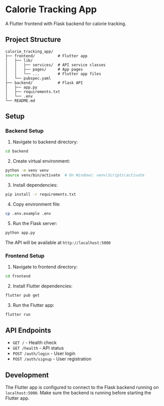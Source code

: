 # Calorie Tracking App

A Flutter frontend with Flask backend for calorie tracking.

## Project Structure

```
calorie_tracking_app/
├── frontend/          # Flutter app
│   ├── lib/
│   │   ├── services/  # API service classes
│   │   ├── pages/     # App pages
│   │   └── ...        # Flutter app files
│   └── pubspec.yaml
├── backend/           # Flask API
│   ├── app.py
│   ├── requirements.txt
│   └── .env
└── README.md
```

## Setup

### Backend Setup

1. Navigate to backend directory:
```bash
cd backend
```

2. Create virtual environment:
```bash
python -m venv venv
source venv/bin/activate  # On Windows: venv\Scripts\activate
```

3. Install dependencies:
```bash
pip install -r requirements.txt
```

4. Copy environment file:
```bash
cp .env.example .env
```

5. Run the Flask server:
```bash
python app.py
```

The API will be available at `http://localhost:5000`

### Frontend Setup

1. Navigate to frontend directory:
```bash
cd frontend
```

2. Install Flutter dependencies:
```bash
flutter pub get
```

3. Run the Flutter app:
```bash
flutter run
```

## API Endpoints

- `GET /` - Health check
- `GET /health` - API status
- `POST /auth/login` - User login
- `POST /auth/signup` - User registration

## Development

The Flutter app is configured to connect to the Flask backend running on `localhost:5000`. Make sure the backend is running before starting the Flutter app.
